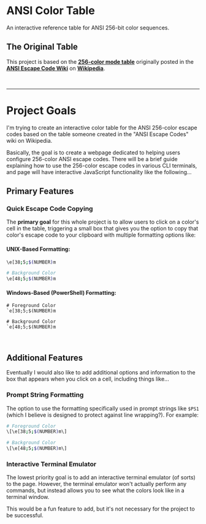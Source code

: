 # ANSI Color Table

An interactive reference table for ANSI 256-bit color sequences.

## The Original Table

This project is based on the __[256-color mode table](https://en.wikipedia.org/wiki/ANSI_escape_code#:~:text=Select%20background%20color-,256%2Dcolor,-mode%20%E2%80%94%20foreground%3A%20ESC)__ originally posted in the __[ANSI Escape Code Wiki](https://en.wikipedia.org/w/index.php?title=ANSI_escape_code&oldid=1143439661)__ on __[Wikipedia](https://wikipedia.org/)__.
<!-- 
<iframe id="original-table"
    title="256-Color Table (Wikipedia)"
	name="original-table"
    width="100%" height="auto"
    src="https://en.wikipedia.org/wiki/User:RJoubert93/color-table">
</iframe>
/-->


<br />

---

# Project Goals

I'm trying to create an interactive color table for the ANSI 256-color escape codes based on the table someone created in the "ANSI Escape Codes" wiki on Wikipedia.

Basically, the goal is to create a webpage dedicated to helping users configure 256-color ANSI escape codes. There will be a brief guide explaining how to use the 256-color escape codes in various CLI terminals, and page will have interactive JavaScript functionality like the following...


## Primary Features
### Quick Escape Code Copying
The __primary goal__ for this whole project is to allow users to click on a color's cell in the table, triggering a small box that gives you the option to copy that color's escape code to your clipboard with multiple formatting options like:

#### UNIX-Based Formatting: 
```bash
\e[38;5;$(NUMBER)m

# Background Color
\e[48;5;$(NUMBER)m
```
#### Windows-Based (PowerShell) Formatting:
```pwsh
# Foreground Color
`e[38;5;$(NUMBER)m

# Background Color
`e[48;5;$(NUMBER)m
```

<br />

## Additional Features

Eventually I would also like to add additional options and information to the box that appears when you click on a cell, including things like...

### Prompt String Formatting
The option to use the formatting specifically used in prompt strings like `$PS1` (which I believe is designed to protect against line wrapping?). For example:
```bash
# Foreground Color
\[\e[38;5;$(NUMBER)m\]

# Background Color
\[\e[48;5;$(NUMBER)m\]
```

### Interactive Terminal Emulator
The lowest priority goal is to add an interactive terminal emulator (of sorts) to the page. However, the terminal emulator won't actually perform any commands, but instead allows you to see what the colors look like in a terminal window.

This would be a fun feature to add, but it's not necessary for the project to be successful.